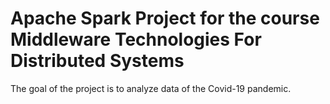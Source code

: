 # Apache Spark Project for the course Middleware Technologies For Distributed Systems

The goal of the project is to analyze data of the Covid-19 pandemic.
